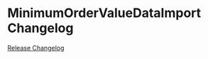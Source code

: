 # MinimumOrderValueDataImport Changelog

[Release Changelog](https://github.com/spryker/minimum-order-value-data-import/releases)
